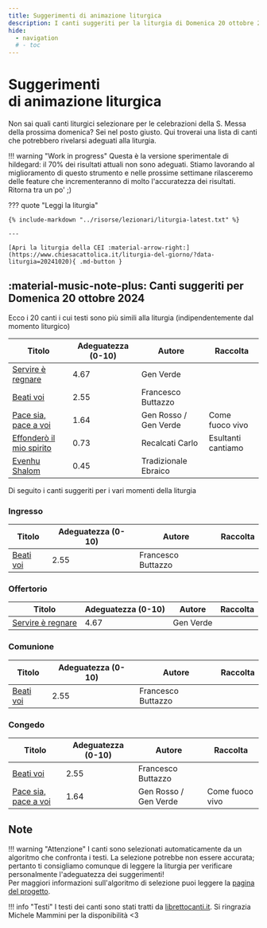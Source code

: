 ```yaml
---
title: Suggerimenti di animazione liturgica
description: I canti suggeriti per la liturgia di Domenica 20 ottobre 2024 
hide:
  - navigation
  # - toc
---
```


# **Suggerimenti**<br>di animazione liturgica

Non sai quali canti liturgici selezionare per le celebrazioni della S. Messa della prossima domenica? Sei nel posto giusto. Qui troverai una lista di canti che potrebbero rivelarsi adeguati alla liturgia.

!!! warning "Work in progress"
    Questa è la versione sperimentale di hildegard: il 70% dei risultati attuali non sono adeguati. Stiamo lavorando al miglioramento di questo strumento e nelle prossime settimane rilasceremo delle feature che incrementeranno di molto l'accuratezza dei risultati. Ritorna tra un po' ;) 
    
??? quote "Leggi la liturgia"

    {% include-markdown "../risorse/lezionari/liturgia-latest.txt" %}

    ---

    [Apri la liturgia della CEI :material-arrow-right:](https://www.chiesacattolica.it/liturgia-del-giorno/?data-liturgia=20241020){ .md-button }

## :material-music-note-plus: Canti suggeriti per Domenica 20 ottobre 2024

Ecco i 20 canti i cui testi sono più simili alla liturgia (indipendentemente dal momento liturgico)

| Titolo | Adeguatezza (0-10) | Autore | Raccolta |
| --- | --- | --- | --- |
| [Servire è regnare](https://www.librettocanti.it/mod_canti_gestione#!canto/vedi/1478) | 4.67 | Gen  Verde |  |
| [Beati voi](https://www.librettocanti.it/mod_canti_gestione#!canto/vedi/1745) | 2.55 | Francesco Buttazzo |  |
| [Pace sia, pace a voi](https://www.librettocanti.it/mod_canti_gestione#!canto/vedi/347) | 1.64 | Gen Rosso / Gen Verde | Come fuoco vivo |
| [Effonderò il mio spirito](https://www.librettocanti.it/mod_canti_gestione#!canto/vedi/2520) | 0.73 | Recalcati Carlo | Esultanti cantiamo |
| [Evenhu Shalom](https://www.librettocanti.it/mod_canti_gestione#!canto/vedi/191) | 0.45 | Tradizionale Ebraico |  |

Di seguito i canti suggeriti per i vari momenti della liturgia

### Ingresso

| Titolo | Adeguatezza (0-10) | Autore | Raccolta |
| --- | --- | --- | --- |
| [Beati voi](https://www.librettocanti.it/mod_canti_gestione#!canto/vedi/1745) | 2.55 | Francesco Buttazzo |  |

### Offertorio

| Titolo | Adeguatezza (0-10) | Autore | Raccolta |
| --- | --- | --- | --- |
| [Servire è regnare](https://www.librettocanti.it/mod_canti_gestione#!canto/vedi/1478) | 4.67 | Gen  Verde |  |

### Comunione
| Titolo | Adeguatezza (0-10) | Autore | Raccolta |
| --- | --- | --- | --- |
| [Beati voi](https://www.librettocanti.it/mod_canti_gestione#!canto/vedi/1745) | 2.55 | Francesco Buttazzo |  |

### Congedo
| Titolo | Adeguatezza (0-10) | Autore | Raccolta |
| --- | --- | --- | --- |
| [Beati voi](https://www.librettocanti.it/mod_canti_gestione#!canto/vedi/1745) | 2.55 | Francesco Buttazzo |  |
| [Pace sia, pace a voi](https://www.librettocanti.it/mod_canti_gestione#!canto/vedi/347) | 1.64 | Gen Rosso / Gen Verde | Come fuoco vivo |

## Note
!!! warning "Attenzione"
    I canti sono selezionati automaticamente da un algoritmo che confronta i testi. La selezione potrebbe non essere accurata; pertanto ti consigliamo comunque di leggere la liturgia per verificare personalmente l'adeguatezza dei suggerimenti!<br>Per maggiori informazioni sull'algoritmo di selezione puoi leggere la [pagina del progetto](https://hildegard.it/progetto/).

!!! info "Testi"
    I testi dei canti sono stati tratti da [librettocanti.it](https://www.librettocanti.it/). Si ringrazia Michele Mammini per la disponibilità <3



